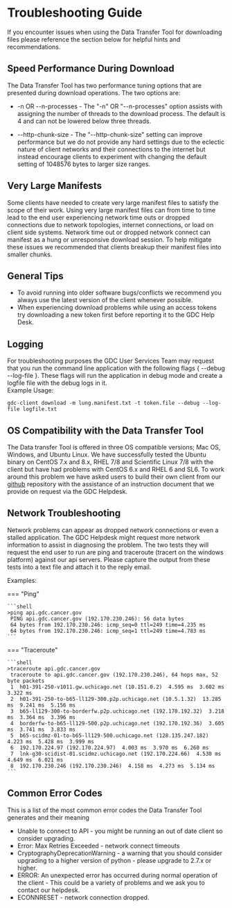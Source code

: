 # Troubleshooting Guide

If you encounter issues when using the Data Transfer Tool for downloading files please reference the section below for helpful hints and recommendations.  

## Speed Performance During Download
The Data Transfer Tool has two performance tuning options that are presented during download operations.  The two options are:

* -n OR --n-processes  - The "-n" OR "--n-processes" option assists with assigning the number of threads to the download process.  The default is 4 and can not be lowered below three threads.

* --http-chunk-size - The "--http-chunk-size" setting can improve performance but we do not provide any hard settings due to the eclectic nature of client networks and their connections to the internet but instead encourage clients to experiment with changing the default setting of 1048576 bytes to larger size ranges.       

## Very Large Manifests
Some clients have needed to create very large manifest files to satisfy the scope of their work.  Using very large manifest files can from time to time lead to the end user experiencing  network time outs or dropped connections due to network topologies, internet connections, or load on client side systems.  Network time out or dropped network connect can manifest as a hung or unresponsive download session. To help mitigate these issues we recommended that clients breakup their manifest files into smaller chunks.  

## General Tips
* To avoid running into older software bugs/conflicts we recommend you always use the latest version of the client whenever possible.  
* When experiencing download problems while using an access tokens try downloading a new token first before reporting it to the GDC Help Desk.  

## Logging
For troubleshooting purposes the GDC User Services Team may request that you run the command line application with the following flags { --debug --log-file }.  These flags will run the application in debug mode and create a logfile file with the debug logs in it.  
Example Usage:
```Debug-Logfile
gdc-client download -m lung.manifest.txt -t token.file --debug --log-file logfile.txt
```

## OS Compatibility with the Data Transfer Tool
The Data transfer Tool is offered in three OS compatible versions; Mac OS, Windows, and Ubuntu Linux.  We have successfully tested the Ubuntu binary on CentOS 7.x and 8.x, RHEL 7/8 and Scientific Linux 7/8 with the client but have had problems with CentOS 6.x and RHEL 6 and SL6.  To work around this problem we have asked users to build their own client from our [github](https://github.com/NCI-GDC/gdc-client) repository with the assistance of an instruction document that we provide on request via the GDC Helpdesk.        

## Network Troubleshooting

Network problems can appear as dropped network connections or even a stalled application.  The GDC Helpdesk might request more network information to assist in diagnosing the problem.  The two tests they will request the end user to run are ping and traceroute (tracert on the windows platform) against our api servers.  Please capture the output from these tests into a text file and attach it to the reply email.   

Examples:

=== "Ping"

    ```shell
    >ping api.gdc.cancer.gov
     PING api.gdc.cancer.gov (192.170.230.246): 56 data bytes
     64 bytes from 192.170.230.246: icmp_seq=0 ttl=249 time=4.235 ms
     64 bytes from 192.170.230.246: icmp_seq=1 ttl=249 time=4.783 ms
    ```

=== "Traceroute"

    ```shell
    >traceroute api.gdc.cancer.gov
     traceroute to api.gdc.cancer.gov (192.170.230.246), 64 hops max, 52 byte packets
     1  h01-391-250-v1011.gw.uchicago.net (10.151.0.2)  4.595 ms  3.602 ms  3.322 ms
     2  h01-391-250-to-b65-ll129-300.p2p.uchicago.net (10.5.1.32)  13.285 ms  9.241 ms  5.156 ms
     3  b65-ll129-300-to-borderfw.p2p.uchicago.net (192.170.192.32)  3.218 ms  3.364 ms  3.396 ms
     4  borderfw-to-b65-ll129-500.p2p.uchicago.net (192.170.192.36)  3.605 ms  3.741 ms  3.833 ms
     5  b65-scidmz-01-to-b65-ll129-500.uchicago.net (128.135.247.182)  4.223 ms  5.428 ms  3.999 ms
     6  192.170.224.97 (192.170.224.97)  4.003 ms  3.970 ms  6.260 ms
     7  lnk-g30-scidist-01.scidmz.uchicago.net (192.170.224.66)  4.530 ms  4.649 ms  6.021 ms
     8  192.170.230.246 (192.170.230.246)  4.158 ms  4.273 ms  5.134 ms
    ```

## Common Error Codes
This is a list of the most common error codes the Data Transfer Tool generates and their meaning
<ul TYPE="square">
<li> Unable to connect to API - you might be running an out of date client so consider upgrading.</li>
<li> Error: Max Retries Exceeded - network connect timeouts </li>
<li>CryptographyDeprecationWarning - a warning that you should consider upgrading to a higher   
  version of python - please upgrade to 2.7.x or higher.</li>
<li>ERROR: An unexpected error has occurred during normal operation of the client -	This could  be a variety of problems and we ask you to contact our helpdesk.</li>
<li>ECONNRESET - network connection dropped.</li>
